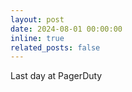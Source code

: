 ```yaml
---
layout: post
date: 2024-08-01 00:00:00
inline: true
related_posts: false
---
```


Last day at PagerDuty
